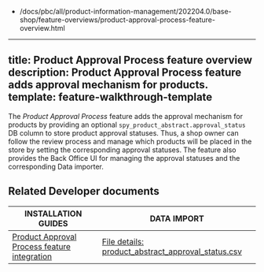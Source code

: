   - /docs/pbc/all/product-information-management/202204.0/base-shop/feature-overviews/product-approval-process-feature-overview.html
---
title: Product Approval Process feature overview
description: Product Approval Process feature adds approval mechanism for products.
template: feature-walkthrough-template
---

The *Product Approval Process* feature adds the approval mechanism for products by providing an optional `spy_product_abstract.approval_status` DB column to store product approval statuses. Thus, a shop owner can follow the review process and manage which products will be placed in the store by setting the corresponding approval statuses. The feature also provides the Back Office UI for managing the approval statuses and the corresponding Data importer.

## Related Developer documents

|INSTALLATION GUIDES  | DATA IMPORT |
|---------|---------|
| [Product Approval Process feature integration](/docs/pbc/all/product-information-management/{{page.version}}/base-shop/install-and-upgrade/install-features/install-the-product-approval-process-feature.html) | [File details: product_abstract_approval_status.csv](/docs/pbc/all/product-information-management/{{page.version}}/base-shop/import-and-export-data/products-data-import/import-file-details-product-abstract-approval-status.csv.html)  |
